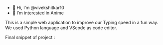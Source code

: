 - 👋 Hi, I’m @vivekshitkar10
- 👀 I’m interested in Anime

This is a simple web application to improve our Typing speed in a fun way.
We used Python language and VScode as code editor.

Final snippet of project :

